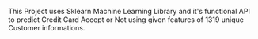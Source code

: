 This Project uses Sklearn Machine Learning Library and it's functional API to predict Credit Card Accept or Not using given features of 1319 unique Customer informations.

